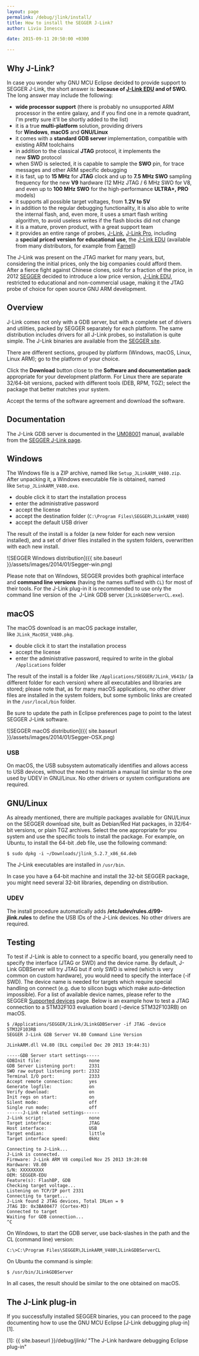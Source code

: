 ```yaml
---
layout: page
permalink: /debug/jlink/install/
title: How to install the SEGGER J-Link?
author: Liviu Ionescu

date: 2015-09-11 20:50:00 +0300

---
```


## Why J-Link?

In case you wonder why GNU MCU Eclipse decided to provide support to SEGGER J-Link, the short answer is: **because of [J-Link EDU](http://www.segger.com/j-link-edu.html) and of SWO.** The long answer may include the following:

* **wide processor support** (there is probably no unsupported ARM processor in the entire galaxy, and if you find one in a remote quadrant, I'm pretty sure it'll be shortly added to the list)
* it is a true **multi-platform** solution, providing drivers for **Windows**, **macOS** and **GNU/Linux**
* it comes with a **standard GDB server** implementation, compatible with existing ARM toolchains
* in addition to the classical **JTAG** protocol, it implements the new **SWD** protocol
* when SWD is selected, it is capable to sample the **SWO** pin, for trace messages and other ARM specific debugging
* it is fast, up to **15 MHz** for **JTAG** clock and up to **7.5 MHz SWO** sampling frequency for the new **V9** hardware (12 MHz JTAG / 6 MHz SWO for V8, and even up to **100 MHz SWO** for the high-performance **ULTRA+, PRO** models)
* it supports all possible target voltages, from **1.2V to 5V**
* in addition to the regular debugging functionality, it is also able to write the internal flash, and, even more, it uses a smart flash writing algorithm, to avoid useless writes if the flash blocks did not change
* it is a mature, proven product, with a great support team
* it provides an entire range of probes, [J-Link](http://www.segger.com/jlink_base.html), [J-Link Pro](http://www.segger.com/jlink-pro.html), including a **special priced version for educational use**, the [J-Link EDU](http://www.segger.com/j-link-edu.html) (available from many distributors, for example from [Farnell](http://uk.farnell.com/segger/8-08-90-j-link-edu/jtag-emulator-j-link-edu-usb/dp/2098545))

The J-Link was present on the JTAG market for many years, but, considering the initial prices, only the big companies could afford them. After a fierce fight against Chinese clones, sold for a fraction of the price, in 2012 [SEGGER](http://www.segger.com/) decided to introduce a low price version, [J-Link EDU](http://www.segger.com/j-link-edu.html), restricted to educational and non-commercial usage, making it the JTAG probe of choice for open source GNU ARM development.

## Overview

J-Link comes not only with a GDB server, but with a complete set of drivers and utilities, packed by SEGGER separately for each platform. The same distribution includes drivers for all J-Link probes, so installation is quite simple. The J-Link binaries are available from the [SEGGER site](http://www.segger.com/jlink-software.html).

There are different sections, grouped by platform (Windows, macOS, Linux, Linux ARM); go to the platform of your choice.

Click the **Download** button close to the **Software and documentation pack** appropriate for your development platform. For Linux there are separate 32/64-bit versions, packed with different tools (DEB, RPM, TGZ); select the package that better matches your system.

Accept the terms of the software agreement and download the software.

## Documentation

The J-Link GDB server is documented in the [UM08001](https://www.segger.com/downloads/jlink/UM08001_JLink.pdf) manual, available from the [SEGGER J-Link page](http://www.segger.com/jlink-software.html).

## Windows

The Windows file is a ZIP archive, named like `Setup_JLinkARM_V480.zip`. After unpacking it, a Windows executable file is obtained, named like `Setup_JLinkARM_V480.exe`.

* double click it to start the installation process
* enter the administrative password
* accept the license
* accept the destination folder (`C:\Program Files\SEGGER\JLinkARM_V480`)
* accept the default USB driver

The result of the install is a folder (a new folder for each new version installed), and a set of driver files installed in the system folders, overwritten with each new install.

![SEGGER Windows distribution]({{ site.baseurl }}/assets/images/2014/01/Segger-win.png)


Please note that on Windows, SEGGER provides both graphical interface and **command line versions** (having the names suffixed with `CL`) for most of their tools. For the J-Link plug-in it is recommended to use only the command line version of the  J-Link GDB server (`JLinkGDBServerCL.exe`).

## macOS

The macOS download is an macOS package installer, like `JLink_MacOSX_V480.pkg`.

* double click it to start the installation process
* accept the license
* enter the administrative password, required to write in the global `/Applications` folder

The result of the install is a folder like `/Applications/SEGGER/JLink_V641b/` (a different folder for each version) where all executables and libraries are stored; please note that, as for many macOS applications, no other driver files are installed in the system folders, but some symbolic links are created in the `/usr/local/bin` folder.

Be sure to update the path in Eclipse preferences page to point to the latest SEGGER J-Link software.

![SEGGER macOS distribution]({{ site.baseurl }}/assets/images/2014/01/Segger-OSX.png)


### USB

On macOS, the USB subsystem automatically identifies and allows access to USB devices, without the need to maintain a manual list similar to the one used by UDEV in GNU/Linux. No other drivers or system configurations are required.

## GNU/Linux

As already mentioned, there are multiple packages available for GNU/Linux on the SEGGER download site, built as Debian/Red Hat packages, in 32/64-bit versions, or plain TGZ archives. Select the one appropriate for you system and use the specific tools to install the package. For example, on Ubuntu, to install the 64-bit .deb file, use the following command:

```console
$ sudo dpkg -i ~/Downloads/jlink_5.2.7_x86_64.deb
```

The J-Link executables are installed in `/usr/bin`.

In case you have a 64-bit machine and install the 32-bit SEGGER package, you might need several 32-bit libraries, depending on distribution.

### UDEV

The install procedure automatically adds **/etc/udev/rules.d/99-jlink.rules** to define the USB IDs of the J-Link devices. No other drivers are required.

## Testing

To test if J-Link is able to connect to a specific board, you generally need to specify the interface (JTAG or SWD) and the device name. By default, J-Link GDBServer will try JTAG but if only SWD is wired (which is very common on custom hardware), you would need to specify the interface (-if SWD). The device name is needed for targets which require special handling on connect (e.g. due to silicon bugs which make auto-detection impossible). For a list of available device names, please refer to the SEGGER [Supported devices](http://www.segger.com/jlink_supported_devices.html) page. Below is an example how to test a JTAG connection to a STM32F103 evaluation board (-device STM32F103RB) on macOS.

```console
$ /Applications/SEGGER/JLink/JLinkGDBServer -if JTAG -device STM32F103RB
SEGGER J-Link GDB Server V4.80 Command Line Version

JLinkARM.dll V4.80 (DLL compiled Dec 20 2013 19:44:31)

-----GDB Server start settings-----
GDBInit file:                  none
GDB Server Listening port:     2331
SWO raw output listening port: 2332
Terminal I/O port:             2333
Accept remote connection:      yes
Generate logfile:              on
Verify download:               on
Init regs on start:            on
Silent mode:                   off
Single run mode:               off
------J-Link related settings------
J-Link script:                 none
Target interface:              JTAG
Host interface:                USB
Target endian:                 little
Target interface speed:        0kHz

Connecting to J-Link...
J-Link is connected.
Firmware: J-Link ARM V8 compiled Nov 25 2013 19:20:08
Hardware: V8.00
S/N: XXXXXXXXX
OEM: SEGGER-EDU
Feature(s): FlashBP, GDB
Checking target voltage...
Listening on TCP/IP port 2331
Connecting to target...
J-Link found 2 JTAG devices, Total IRLen = 9
JTAG ID: 0x3BA00477 (Cortex-M3)
Connected to target
Waiting for GDB connection...
^C
```

On Windows, to start the GDB server, use back-slashes in the path and the CL (command line) version:

```console
C:\>C:\Program Files\SEGGER\JLinkARM_V480\JLinkGDBServerCL
```

On Ubuntu the command is simple:

```console
$ /usr/bin/JLinkGDBServer
```

In all cases, the result should be similar to the one obtained on macOS.

## The J-Link plug-in

If you successfully installed SEGGER binaries, you can proceed to the page documenting how to use the GNU MCU Eclipse [J-Link debugging plug-in][1].

 [1]: {{ site.baseurl }}/debug/jlink/ "The J-Link hardware debugging Eclipse plug-in"
